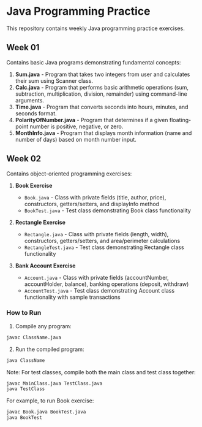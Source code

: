 # Java Programming Practice

This repository contains weekly Java programming practice exercises.

## Week 01

Contains basic Java programs demonstrating fundamental concepts:

1. **Sum.java** - Program that takes two integers from user and calculates their sum using Scanner class.
2. **Calc.java** - Program that performs basic arithmetic operations (sum, subtraction, multiplication, division, remainder) using command-line arguments.
3. **Time.java** - Program that converts seconds into hours, minutes, and seconds format.
4. **PolarityOfNumber.java** - Program that determines if a given floating-point number is positive, negative, or zero.
5. **MonthInfo.java** - Program that displays month information (name and number of days) based on month number input.

## Week 02

Contains object-oriented programming exercises:

1. **Book Exercise**
   - `Book.java` - Class with private fields (title, author, price), constructors, getters/setters, and displayInfo method
   - `BookTest.java` - Test class demonstrating Book class functionality

2. **Rectangle Exercise**
   - `Rectangle.java` - Class with private fields (length, width), constructors, getters/setters, and area/perimeter calculations
   - `RectangleTest.java` - Test class demonstrating Rectangle class functionality

3. **Bank Account Exercise**
   - `Account.java` - Class with private fields (accountNumber, accountHolder, balance), banking operations (deposit, withdraw)
   - `AccountTest.java` - Test class demonstrating Account class functionality with sample transactions

### How to Run

1. Compile any program:
```bash
javac ClassName.java
```

2. Run the compiled program:
```bash
java ClassName
```

Note: For test classes, compile both the main class and test class together:
```bash
javac MainClass.java TestClass.java
java TestClass
```

For example, to run Book exercise:
```bash
javac Book.java BookTest.java
java BookTest
``` 